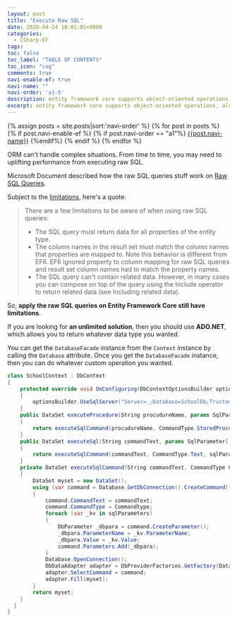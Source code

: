 ```yaml
---
layout: post
title: "Execute Raw SQL"
date: 2020-04-24 10:01:01+0800
categories:
  - CSharp-EF
tags:
toc: false
toc_label: "TABLE OF CONTENTS"
toc_icon: "cog"
comments: true
navi-enable-ef: true
navi-name: ""
navi-order: 'a1-5'
description: entity framework core supports object-oriented operations, also supports raw sql operations, query, insert, delete, update etc...
excerpt: entity framework core supports object-oriented operations, also supports raw sql operations, query, insert, delete, update etc...
---
```

<!--navigation bar-->
<div class='navi-link-container'>
  {% assign posts = site.posts|sort:'navi-order' %}
  {% for post in posts %}
    {% if post.navi-enable-ef %}
        {% if post.navi-order == "a1"%}
            <a href="{{ site.baseurl }}{{ post.url }}" class='navi-link'>{{post.navi-name}}</a>
        {%endif%}
    {% endif %}
  {% endfor %}
<a class='navi-link'></a></div>
<!--navigation bar-->

ORM can't handle complex situations. From time to time, you may need to uplifting performance from executing raw SQL. 

Microsoft Document described how the raw SQL queries stuff work on [Raw SQL Queries][1].


Subject to the [limitations][2], here's a quote:
>There are a few limitations to be aware of when using raw SQL queries:
>
>   * The SQL query must return data for all properties of the entity type.
>   * The column names in the result set must match the column names that properties are mapped to. Note this behavior is different from EF6. EF6 ignored property to column mapping for raw SQL queries and result set column names had to match the property names.
>   * The SQL query can't contain related data. However, in many cases you can compose on top of the query using the Include operator to return related data (see Including related data).


So, **apply the raw SQL queries on Entity Framework Core still have limitations**. 

If you are looking for **an unlimited solution**, then you should use **ADO.NET**,  which allows you to return whatever data type you wanted.


You can get the `DatabaseFacade` instance from the `Context` instance by calling the `Database` attribute. Once you get the `DatabaseFacade` instance, then you can do whatever custom operation you wanted.
```c#
class SchoolContext : DbContext
{
    protected override void OnConfiguring(DbContextOptionsBuilder optionsBuilder)
    {
        optionsBuilder.UseSqlServer("Server=.;Database=SchoolDb;Trusted_Connection=True;");
    }
    public DataSet executeProcedure(String procudureName, params SqlParameter[] sqlParameters)
    {
        return executeSqlCommand(procudureName, CommandType.StoredProcedure, sqlParameters);
    }
    public DataSet executeSql(String commandText, params SqlParameter[] sqlParameters)
    {
        return executeSqlCommand(commandText, CommandType.Text, sqlParameters);
    }
    private DataSet executeSqlCommand(String commandText, CommandType Commandtype, params SqlParameter[] sqlParameters)
    {
        DataSet myset = new DataSet();
        using (var command = Database.GetDbConnection().CreateCommand())
        {
            command.CommandText = commandText;
            command.CommandType = Commandtype;
            foreach (var _kv in sqlParameters)
            {
                DbParameter _dbpara = command.CreateParameter();
                _dbpara.ParameterName = _kv.ParameterName;
                _dbpara.Value = _kv.Value;
                command.Parameters.Add(_dbpara);
            }
            Database.OpenConnection();
            DbDataAdapter adapter = DbProviderFactories.GetFactory(Database.GetDbConnection()).CreateDataAdapter();
            adapter.SelectCommand = command;
            adapter.Fill(myset);
        }
        return myset;
    }
  }
}
```


[1]: https://docs.microsoft.com/en-us/ef/core/querying/raw-sql
[2]: https://docs.microsoft.com/en-us/ef/core/querying/raw-sql#limitations


